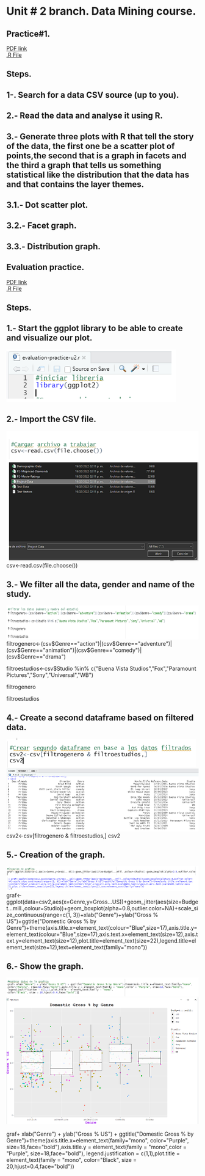 # **Unit # 2 branch. Data Mining course.**  

## Practice#1.  
[PDF link](https://github.com/Saul12344/mineria-de-datos/blob/unit_2/practices/U2P1dm.pdf)  
[.R File]()  

## Steps.  

## 1-. Search for a data CSV source (up to you).  

## 2.- Read the data and analyse it using R.  

## 3.- Generate three plots with R that tell the story of the data, the first one be a scatter plot of points,the second that is a graph in facets and the third a graph that tells us something statistical like the distribution that the data has and that contains the layer themes.

## 3.1.- Dot scatter plot.  

## 3.2.- Facet graph.  

## 3.3.- Distribution graph.  




  

## Evaluation practice.
[PDF link](https://github.com/Saul12344/mineria-de-datos/blob/unit_2/evaluation%20practice/evaluation%20practice%20unit2.pdf)  
[.R File](https://github.com/Saul12344/mineria-de-datos/blob/unit_2/evaluation%20practice/evaluation%20practice%20u2.R)  

## Steps.  


## 1.- Start the ggplot library to be able to create and visualize our plot.  
![logo](/dm_images/1.png)

## 2.- Import the CSV file.  
![logo](/dm_images/2.png)
csv<-read.csv(file.choose())

## 3.- We filter all the data, gender and name of the study.  
![logo](/dm_images/3.png)
filtrogenero<-(csv$Genre=="action")|(csv$Genre=="adventure")|(csv$Genre=="animation")|(csv$Genre=="comedy")|(csv$Genre=="drama")

filtroestudios<-csv$Studio %in% c("Buena Vista Studios","Fox","Paramount Pictures","Sony","Universal","WB")

filtrogenero

filtroestudios


## 4.- Create a second dataframe based on filtered data.  
![logo](/dm_images/4.png)
![logo](/dm_images/4.1.png)
csv2<-csv[filtrogenero & filtroestudios,]
csv2

## 5.- Creation of the graph.  
![logo](/dm_images/5.png)
graf<-ggplot(data=csv2,aes(x=Genre,y=Gross...US))+geom_jitter(aes(size=Budget...mill.,colour=Studio))+geom_boxplot(alpha=0.8,outlier.color=NA)+scale_size_continuous(range=c(1, 3))+xlab("Genre")+ylab("Gross % US")+ggtitle("Domestic Gross % by Genre")+theme(axis.title.x=element_text(colour="Blue",size=17),axis.title.y=element_text(colour="Blue",size=17),axis.text.x=element_text(size=12),axis.text.y=element_text(size=12),plot.title=element_text(size=22),legend.title=element_text(size=12),text=element_text(family="mono"))   


## 6.- Show the graph.  
![logo](/dm_images/6.png)
![logo](/dm_images/6.1.png)

graf+ xlab("Genre") + ylab("Gross % US") + ggtitle("Domestic Gross % by Genre")+theme(axis.title.x=element_text(family="mono",
color="Purple", size=18,face="bold"),axis.title.y = element_text(family = "mono",color = "Purple", size=18,face="bold"),
legend.justification = c(1,1),plot.title = element_text(family = "mono", 
color="Black", size = 20,hjust=0.4,face="bold"))




